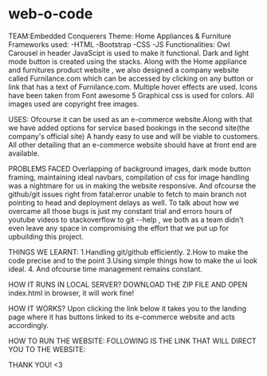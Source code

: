 # web-o-code
TEAM:Embedded Conquerers
Theme: Home Appliances & Furniture
Frameworks used:
-HTML
-Bootstrap
-CSS
-JS
Functionalities:
Owl Carousel in header
JavaScipt is used to make it functional.
Dark and light mode button is created using the stacks.
Along with the Home appliance and furnitures product website , we also designed a company website called Furnilance.com which can be accessed by clicking on any button or link that has a text of Furnilance.com.
Multiple hover effects are used.
Icons have been taken from Font awesome 5
Graphical css is used for colors.
All images used are copyright free images.

USES:
Ofcourse it can be used as an e-commerce website.Along with that we have added options for service based bookings in the second site(the company's official site)
A handy easy to use and will be viable to customers. All other detailing that an e-commerce website should have at front end are available.

PROBLEMS FACED
Overlapping of background images, dark mode button framing, maintaining ideal navbars, compilation of css for image handling was a nightmare for us in making the website responsive.
And ofcourse the github/git issues right from fatal:error unable to fetch to main branch not pointing to head and deployment delays as well.
To talk about how we overcame all those bugs is just my constant trial and errors hours of youtube videos to stackoverflow to git --help , we both as a team didn't even leave any space in compromising the effort that we put up for upbuilding this project.

THINGS WE LEARNT:
1.Handling git/github efficiently.
2.How to make the code precise and to the point
3.Using simple things how to make the ui look ideal.
4. And ofcourse time management remains constant.


HOW IT RUNS IN LOCAL SERVER?
DOWNLOAD THE ZIP FILE AND OPEN index.html in browser, it will work fine!

HOW IT WORKS?
Upon clicking the link below it takes you to the landing page where it has buttons linked to its e-commerce website and acts accordingly.



HOW TO RUN THE WEBSITE:
FOLLOWING IS THE LINK THAT WILL DIRECT YOU TO THE WEBSITE:



THANK YOU! <3
